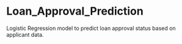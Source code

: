 # Loan_Approval_Prediction
Logistic Regression model to predict loan approval status based on applicant data.
